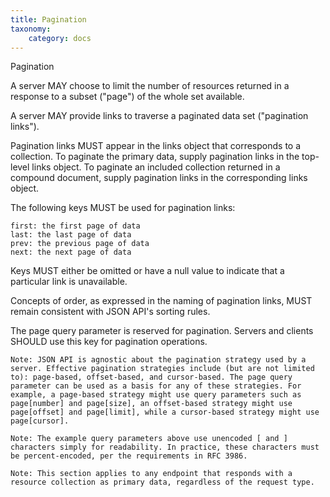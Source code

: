 ```yaml
---
title: Pagination
taxonomy:
    category: docs
---
```



Pagination

A server MAY choose to limit the number of resources returned in a response to a subset ("page") of the whole set available.

A server MAY provide links to traverse a paginated data set ("pagination links").

Pagination links MUST appear in the links object that corresponds to a collection. To paginate the primary data, supply pagination links in the top-level links object. To paginate an included collection returned in a compound document, supply pagination links in the corresponding links object.

The following keys MUST be used for pagination links:

    first: the first page of data
    last: the last page of data
    prev: the previous page of data
    next: the next page of data

Keys MUST either be omitted or have a null value to indicate that a particular link is unavailable.

Concepts of order, as expressed in the naming of pagination links, MUST remain consistent with JSON API's sorting rules.

The page query parameter is reserved for pagination. Servers and clients SHOULD use this key for pagination operations.

    Note: JSON API is agnostic about the pagination strategy used by a server. Effective pagination strategies include (but are not limited to): page-based, offset-based, and cursor-based. The page query parameter can be used as a basis for any of these strategies. For example, a page-based strategy might use query parameters such as page[number] and page[size], an offset-based strategy might use page[offset] and page[limit], while a cursor-based strategy might use page[cursor].

    Note: The example query parameters above use unencoded [ and ] characters simply for readability. In practice, these characters must be percent-encoded, per the requirements in RFC 3986.

    Note: This section applies to any endpoint that responds with a resource collection as primary data, regardless of the request type.
